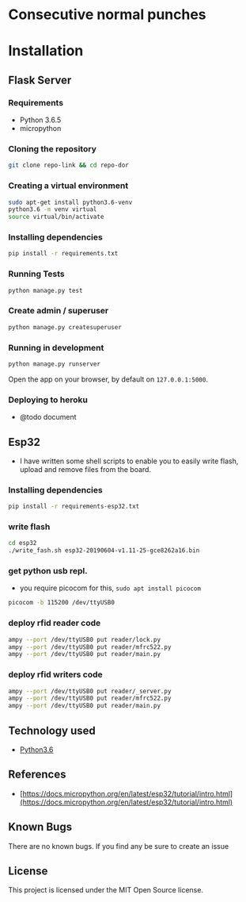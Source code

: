 Consecutive normal punches
==========================


# Installation

## Flask Server

### Requirements
* Python 3.6.5
* micropython

### Cloning the repository
```bash
git clone repo-link && cd repo-dor
```

### Creating a virtual environment
```bash
sudo apt-get install python3.6-venv
python3.6 -m venv virtual
source virtual/bin/activate
```

### Installing dependencies
```bash
pip install -r requirements.txt
```

### Running Tests
```bash
python manage.py test
```

### Create admin / superuser
```bash
python manage.py createsuperuser
```

### Running in development
```bash
python manage.py runserver
```
Open the app on your browser, by default on `127.0.0.1:5000`.

### Deploying to heroku
- @todo document

## Esp32
- I have written some shell scripts to enable you to easily write flash, upload and remove files from the board.

### Installing dependencies
```bash
pip install -r requirements-esp32.txt
```

### write flash

```bash
cd esp32
./write_fash.sh esp32-20190604-v1.11-25-gce8262a16.bin
```

### get python usb repl.
 - you require picocom for this, `sudo apt install picocom`
 ```bash
 picocom -b 115200 /dev/ttyUSB0
 ```

 ### deploy rfid reader code 
 ```bash
 ampy --port /dev/ttyUSB0 put reader/lock.py
 ampy --port /dev/ttyUSB0 put reader/mfrc522.py
 ampy --port /dev/ttyUSB0 put reader/main.py
 ```

  ### deploy rfid writers code 
 ```bash
 ampy --port /dev/ttyUSB0 put reader/_server.py
 ampy --port /dev/ttyUSB0 put reader/mfrc522.py
 ampy --port /dev/ttyUSB0 put reader/main.py
 ```

## Technology used

* [Python3.6](https://www.python.org/)

## References
- [https://docs.micropython.org/en/latest/esp32/tutorial/intro.html](https://docs.micropython.org/en/latest/esp32/tutorial/intro.html)

## Known Bugs 

There are no known bugs. If you find any be sure to create an issue 

## License ##
This project is licensed under the MIT Open Source license.